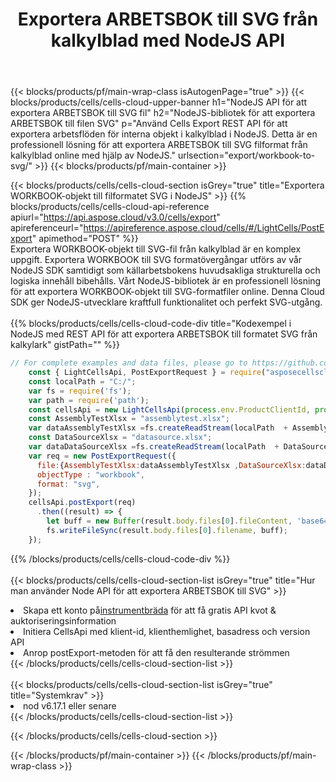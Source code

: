 ﻿---
title:  Exportera ARBETSBOK till SVG från kalkylblad med NodeJS API
description:  Aspose.Cells Cloud REST API stöder export av filer från {0} till {1}-format med {2}.
url: /sv/nodejs/export/workbook-to-svg/
---
{{< blocks/products/pf/main-wrap-class isAutogenPage="true" >}}
{{< blocks/products/cells/cells-cloud-upper-banner h1="NodeJS API för att exportera ARBETSBOK till SVG fil" h2="NodeJS-bibliotek för att exportera ARBETSBOK till filen SVG" p="Använd Cells Export REST API för att exportera arbetsflöden för interna objekt i kalkylblad i NodeJS. Detta är en professionell lösning för att exportera ARBETSBOK till SVG filformat från kalkylblad online med hjälp av NodeJS." urlsection="export/workbook-to-svg/" >}}
{{< blocks/products/pf/main-container >}}

{{< blocks/products/cells/cells-cloud-section isGrey="true" title="Exportera WORKBOOK-objekt till filformatet SVG i NodeJS" >}}
{{% blocks/products/cells/cells-cloud-api-reference apiurl="https://api.aspose.cloud/v3.0/cells/export" apireferenceurl="https://apireference.aspose.cloud/cells/#/LightCells/PostExport" apimethod="POST" %}}
<br/>
Exportera WORKBOOK-objekt till SVG-fil från kalkylblad är en komplex uppgift. Exportera WORKBOOK till SVG formatövergångar utförs av vår NodeJS SDK samtidigt som källarbetsbokens huvudsakliga strukturella och logiska innehåll bibehålls. Vårt NodeJS-bibliotek är en professionell lösning för att exportera WORKBOOK-objekt till SVG-formatfiler online. Denna Cloud SDK ger NodeJS-utvecklare kraftfull funktionalitet och perfekt SVG-utgång.
<br/>
<br/>
{{% blocks/products/cells/cells-cloud-code-div title="Kodexempel i NodeJS med REST API för att exportera ARBETSBOK till formatet SVG från kalkylark" gistPath="" %}}
  
```js
// For complete examples and data files, please go to https://github.com/aspose-cells-cloud/aspose-cells-cloud-node/
    const { LightCellsApi, PostExportRequest } = require("asposecellscloud");
    const localPath = "C:/";
    var fs = require('fs');
    var path = require('path');
    const cellsApi = new LightCellsApi(process.env.ProductClientId, process.env.ProductClientSecret);
    const AssemblyTestXlsx = "assemblytest.xlsx";
    var dataAssemblyTestXlsx =fs.createReadStream(localPath  + AssemblyTestXlsx);
    const DataSourceXlsx = "datasource.xlsx";
    var dataDataSourceXlsx =fs.createReadStream(localPath  + DataSourceXlsx);
    var req = new PostExportRequest({
      file:{AssemblyTestXlsx:dataAssemblyTestXlsx ,DataSourceXlsx:dataDataSourceXlsx },
      objectType : "workbook",
      format: "svg",
    });
    cellsApi.postExport(req)
      .then((result) => {
        let buff = new Buffer(result.body.files[0].fileContent, 'base64');
        fs.writeFileSync(result.body.files[0].filename, buff);
    });
```
   
{{% /blocks/products/cells/cells-cloud-code-div %}}
<br/>
<br/>
{{< blocks/products/cells/cells-cloud-section-list isGrey="true" title="Hur man använder Node API för att exportera ARBETSBOK till SVG" >}}
<li> Skapa ett konto på<a href="https://dashboard.aspose.cloud/">instrumentbräda</a> för att få gratis API kvot & auktoriseringsinformation</li>
<li>Initiera CellsApi med klient-id, klienthemlighet, basadress och version API</li>
<li>Anrop postExport-metoden för att få den resulterande strömmen</li>
{{< /blocks/products/cells/cells-cloud-section-list >}}
<br/>
<br/>
{{< blocks/products/cells/cells-cloud-section-list isGrey="true" title="Systemkrav" >}}
<li>nod v6.17.1 eller senare</li>
{{< /blocks/products/cells/cells-cloud-section-list >}}

{{< /blocks/products/cells/cells-cloud-section >}}

{{< /blocks/products/pf/main-container >}}
{{< /blocks/products/pf/main-wrap-class >}}
